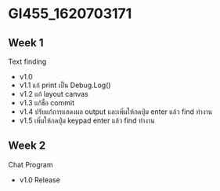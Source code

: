 # GI455_1620703171

## Week 1
Text finding
- v1.0  
- v1.1 แก้ print เป็น Debug.Log()
- v1.2 แก้ layout canvas
- v1.3 แก้ชื่อ commit
- v1.4 ปรับแก้การแสดงผล output และเพิ่มให้กดปุ่ม enter แล้ว find ทำงาน
- v1.5 เพิ่มให้กดปุ่ม keypad enter แล้ว find ทำงาน

## Week 2
Chat Program
- v1.0 Release

